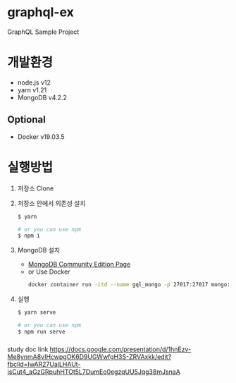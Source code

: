 # graphql-ex
GraphQL Sample Project

# 개발환경
- node.js v12
- yarn v1.21
- MongoDB v4.2.2

## Optional
- Docker v19.03.5

# 실행방법
1. 저장소 Clone
2. 저장소 안에서 의존성 설치
   ```bash
   $ yarn

   # or you can use npm
   $ npm i
   ```
3. MongoDB 설치
   - [MongoDB Community Edition Page](https://docs.mongodb.com/manual/administration/install-community/)
   - or Use Docker
      ```bash
      docker container run -itd --name gql_mongo -p 27017:27017 mongo:4.2.2
      ```

3. 실행
   ```bash
   $ yarn serve

   # or you can use npm
   $ npm run serve
   ```


##### 
study doc link
https://docs.google.com/presentation/d/1hnEzv-Me8ynmA8vIHcwpgOK6D9UGWwfgH3S-ZRVAxkk/edit?fbclid=IwAR27UajLHAUt-isCut4_aGzGRpuhHTOt5L7DumEo0egzqUU5Jqg38mJsnaA
